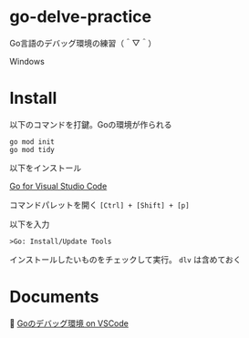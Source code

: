 # go-delve-practice

Go言語のデバッグ環境の練習（＾▽＾）

Windows  

# Install

以下のコマンドを打鍵。Goの環境が作られる  

```shell
go mod init
go mod tidy
```

以下をインストール  

[Go for Visual Studio Code](https://marketplace.visualstudio.com/items?itemName=golang.Go)  

コマンドパレットを開く `[Ctrl] + [Shift] + [p]`  

以下を入力

```
>Go: Install/Update Tools
```

インストールしたいものをチェックして実行。 `dlv` は含めておく  

# Documents

📖 [Goのデバッグ環境 on VSCode](https://future-architect.github.io/articles/20201117/)  
